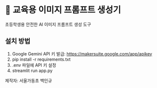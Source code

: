# 🎨 교육용 이미지 프롬프트 생성기

초등학생용 안전한 AI 이미지 프롬프트 생성 도구

## 설치 방법
1. Google Gemini API 키 발급: https://makersuite.google.com/app/apikey
2. pip install -r requirements.txt
3. .env 파일에 API 키 설정
4. streamlit run app.py

제작자: 서울가동초 백인규